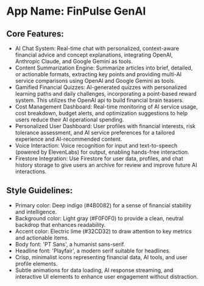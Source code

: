 # **App Name**: FinPulse GenAI

## Core Features:

- AI Chat System: Real-time chat with personalized, context-aware financial advice and concept explanations, integrating OpenAI, Anthropic Claude, and Google Gemini as tools.
- Content Summarization Engine: Summarize articles into brief, detailed, or actionable formats, extracting key points and providing multi-AI service comparisons using OpenAI and Google Gemini as tools.
- Gamified Financial Quizzes: AI-generated quizzes with personalized learning paths and daily challenges, incorporating a point-based reward system. This utilizes the OpenAI api to build financial brain teasers.
- Cost Management Dashboard: Real-time monitoring of AI service usage, cost breakdown, budget alerts, and optimization suggestions to help users reduce their AI operational spending.
- Personalized User Dashboard: User profiles with financial interests, risk tolerance assessment, and AI service preferences for a tailored experience and AI-recommended content.
- Voice Interaction: Voice recognition for input and text-to-speech (powered by ElevenLabs) for output, enabling hands-free interaction.
- Firestore Integration: Use Firestore for user data, profiles, and chat history storage to give users an archive for review and improve future AI interactions.

## Style Guidelines:

- Primary color: Deep indigo (#4B0082) for a sense of financial stability and intelligence.
- Background color: Light gray (#F0F0F0) to provide a clean, neutral backdrop that enhances readability.
- Accent color: Electric lime (#32CD32) to draw attention to key metrics and actionable items.
- Body font: 'PT Sans', a humanist sans-serif.
- Headline font: 'Playfair', a modern serif suitable for headlines.
- Crisp, minimalist icons representing financial data, AI tools, and user profile elements.
- Subtle animations for data loading, AI response streaming, and interactive UI elements to enhance user engagement without distraction.